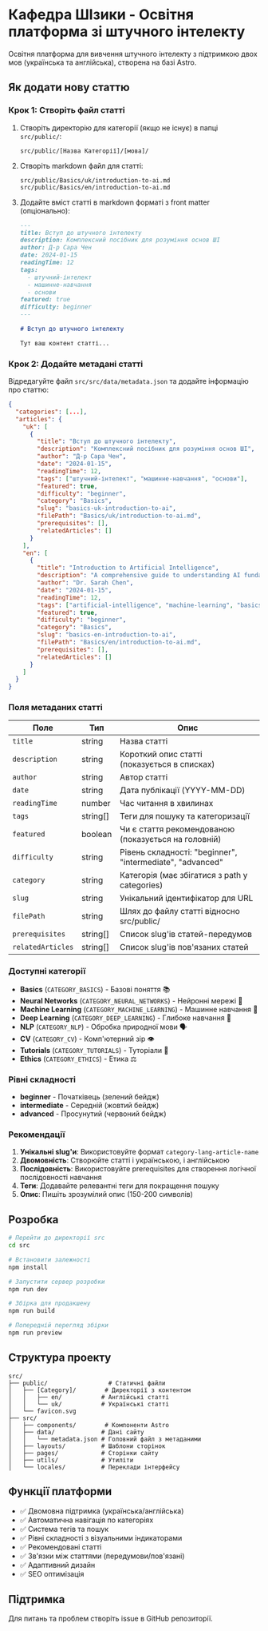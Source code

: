 # Кафедра ШІзики - Освітня платформа зі штучного інтелекту

Освітня платформа для вивчення штучного інтелекту з підтримкою двох мов (українська та англійська), створена на базі Astro.

## Як додати нову статтю

### Крок 1: Створіть файл статті

1. Створіть директорію для категорії (якщо не існує) в папці `src/public/`:
   ```
   src/public/[Назва Категорії]/[мова]/
   ```

2. Створіть markdown файл для статті:
   ```
   src/public/Basics/uk/introduction-to-ai.md
   src/public/Basics/en/introduction-to-ai.md
   ```

3. Додайте вміст статті в markdown форматі з front matter (опціонально):
   ```markdown
   ---
   title: Вступ до штучного інтелекту
   description: Комплексний посібник для розуміння основ ШІ
   author: Д-р Сара Чен
   date: 2024-01-15
   readingTime: 12
   tags:
     - штучний-інтелект
     - машинне-навчання
     - основи
   featured: true
   difficulty: beginner
   ---
   
   # Вступ до штучного інтелекту
   
   Тут ваш контент статті...
   ```

### Крок 2: Додайте метадані статті

Відредагуйте файл `src/src/data/metadata.json` та додайте інформацію про статтю:

```json
{
  "categories": [...],
  "articles": {
    "uk": [
      {
        "title": "Вступ до штучного інтелекту",
        "description": "Комплексний посібник для розуміння основ ШІ",
        "author": "Д-р Сара Чен",
        "date": "2024-01-15",
        "readingTime": 12,
        "tags": ["штучний-інтелект", "машинне-навчання", "основи"],
        "featured": true,
        "difficulty": "beginner",
        "category": "Basics",
        "slug": "basics-uk-introduction-to-ai",
        "filePath": "Basics/uk/introduction-to-ai.md",
        "prerequisites": [],
        "relatedArticles": []
      }
    ],
    "en": [
      {
        "title": "Introduction to Artificial Intelligence",
        "description": "A comprehensive guide to understanding AI fundamentals",
        "author": "Dr. Sarah Chen",
        "date": "2024-01-15",
        "readingTime": 12,
        "tags": ["artificial-intelligence", "machine-learning", "basics"],
        "featured": true,
        "difficulty": "beginner",
        "category": "Basics",
        "slug": "basics-en-introduction-to-ai",
        "filePath": "Basics/en/introduction-to-ai.md",
        "prerequisites": [],
        "relatedArticles": []
      }
    ]
  }
}
```

### Поля метаданих статті

| Поле | Тип | Опис |
|------|-----|------|
| `title` | string | Назва статті |
| `description` | string | Короткий опис статті (показується в списках) |
| `author` | string | Автор статті |
| `date` | string | Дата публікації (YYYY-MM-DD) |
| `readingTime` | number | Час читання в хвилинах |
| `tags` | string[] | Теги для пошуку та категоризації |
| `featured` | boolean | Чи є стаття рекомендованою (показується на головній) |
| `difficulty` | string | Рівень складності: "beginner", "intermediate", "advanced" |
| `category` | string | Категорія (має збігатися з path у categories) |
| `slug` | string | Унікальний ідентифікатор для URL |
| `filePath` | string | Шлях до файлу статті відносно src/public/ |
| `prerequisites` | string[] | Список slug'ів статей-передумов |
| `relatedArticles` | string[] | Список slug'ів пов'язаних статей |

### Доступні категорії

- **Basics** (`CATEGORY_BASICS`) - Базові поняття 📚
- **Neural Networks** (`CATEGORY_NEURAL_NETWORKS`) - Нейронні мережі 🧠
- **Machine Learning** (`CATEGORY_MACHINE_LEARNING`) - Машинне навчання 🤖
- **Deep Learning** (`CATEGORY_DEEP_LEARNING`) - Глибоке навчання 🌊
- **NLP** (`CATEGORY_NLP`) - Обробка природної мови 🗣️
- **CV** (`CATEGORY_CV`) - Комп'ютерний зір 👁️
- **Tutorials** (`CATEGORY_TUTORIALS`) - Туторіали 📝
- **Ethics** (`CATEGORY_ETHICS`) - Етика ⚖️

### Рівні складності

- **beginner** - Початківець (зелений бейдж)
- **intermediate** - Середній (жовтий бейдж)  
- **advanced** - Просунутий (червоний бейдж)

### Рекомендації

1. **Унікальні slug'и**: Використовуйте формат `category-lang-article-name`
2. **Двомовність**: Створюйте статті і українською, і англійською
3. **Послідовність**: Використовуйте prerequisites для створення логічної послідовності навчання
4. **Теги**: Додавайте релевантні теги для покращення пошуку
5. **Опис**: Пишіть зрозумілий опис (150-200 символів)

## Розробка

```bash
# Перейти до директорії src
cd src

# Встановити залежності
npm install

# Запустити сервер розробки
npm run dev

# Збірка для продакшену
npm run build

# Попередній перегляд збірки
npm run preview
```

## Структура проекту

```
src/
├── public/                 # Статичні файли
│   ├── [Category]/        # Директорії з контентом
│   │   ├── en/           # Англійські статті
│   │   └── uk/           # Українські статті
│   └── favicon.svg
├── src/
│   ├── components/        # Компоненти Astro
│   ├── data/             # Дані сайту
│   │   └── metadata.json # Головний файл з метаданими
│   ├── layouts/          # Шаблони сторінок
│   ├── pages/            # Сторінки сайту
│   ├── utils/            # Утиліти
│   └── locales/          # Переклади інтерфейсу
```

## Функції платформи

- ✅ Двомовна підтримка (українська/англійська)
- ✅ Автоматична навігація по категоріях
- ✅ Система тегів та пошук
- ✅ Рівні складності з візуальними індикаторами
- ✅ Рекомендовані статті
- ✅ Зв'язки між статтями (передумови/пов'язані)
- ✅ Адаптивний дизайн
- ✅ SEO оптимізація

## Підтримка

Для питань та проблем створіть issue в GitHub репозиторії.